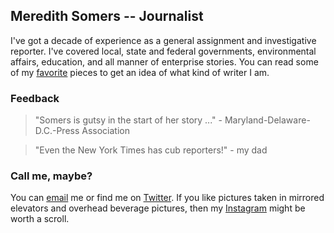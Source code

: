 ## Meredith Somers -- Journalist

I've got a decade of experience as a general assignment and investigative reporter. I've covered local, state and federal governments, environmental affairs, education, and all manner of enterprise stories. You can read some of my [favorite](writing.md) pieces to get an idea of what kind of writer I am.



### Feedback



> "Somers is gutsy in the start of her story ..." - Maryland-Delaware-D.C.-Press Association 

> "Even the New York Times has cub reporters!" - my dad





### Call me, maybe?

You can [email](mailto:masomers@gmail.com) me or find me on [Twitter](https://twitter.com/meredithsomers?lang=en). If you like pictures taken in mirrored elevators and overhead beverage pictures, then my [Instagram](https://www.instagram.com/meredithsomers/) might be worth a scroll.
